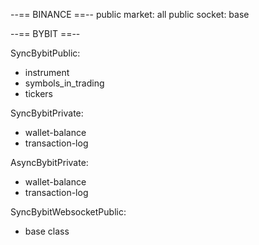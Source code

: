 
--== BINANCE ==--
public market: all
public socket: base


--== BYBIT ==--


SyncBybitPublic:
- instrument
- symbols_in_trading
- tickers

SyncBybitPrivate:
- wallet-balance
- transaction-log

AsyncBybitPrivate:
- wallet-balance
- transaction-log

SyncBybitWebsocketPublic:
- base class

    





